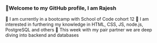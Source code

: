 ### 👋Welcome to my GitHub profile, I am Rajesh
🌱 I am currently in a bootcamp with School of Code cohort 12
👀 I am interested in furthering my knowledge in HTML, CSS, JS, node.js, PostgreSQL and others
👯 This week with my pair partner we are deep diving into backend and databases

<!--
**Rajesh-Reel/Rajesh-Reel** is a ✨ _special_ ✨ repository because its `README.md` (this file) appears on your GitHub profile.

Here are some ideas to get you started:

- 🔭 I’m currently working on ...
- 🌱 I’m currently learning ...
- 👯 I’m looking to collaborate on ...
- 🤔 I’m looking for help with ...
- 💬 Ask me about ...
- 📫 How to reach me: ...
- 😄 Pronouns: ...
- ⚡ Fun fact: ...
-->
